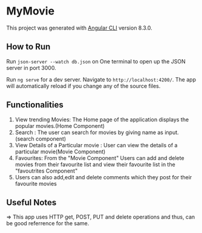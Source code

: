 # MyMovie

This project was generated with [Angular CLI](https://github.com/angular/angular-cli) version 8.3.0.

## How to Run

Run `json-server --watch db.json` on One terminal to open up the JSON server in port 3000.
 
Run `ng serve` for a dev server. Navigate to `http://localhost:4200/`. The app will automatically reload if you change any of the source files.

## Functionalities

1) View trending Movies: The Home page of the application displays the popular movies.(Home Component)
2) Search : The user can search for movies by giving name as input.(search component)
3) View Details of a Particular movie : User can view the details of a particular movie(Movie Component)
4) Favourites: From the "Movie Component" Users can add and delete movies from their favourite list and view their favourite list in the "favoutrites Component"
5) Users can also add,edit and delete comments which they post for their favourite movies

## Useful Notes

=> This app uses HTTP get, POST, PUT and delete operations and thus, can be good referrence for the same.

